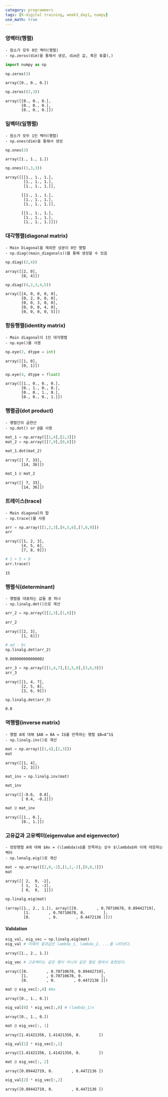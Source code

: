 ```yaml
---
category: programmers
tags: [K-digital training, week3_day1, numpy]
use_math: true
---
```


### 영벡터(행렬)
    - 원소가 모두 0인 벡터(행렬)
    - np.zeros(dim)을 통해서 생성, dim은 값, 혹은 튜플(,)


```python
import numpy as np
```


```python
np.zeros(3)
```




    array([0., 0., 0.])




```python
np.zeros((3,3))
```




    array([[0., 0., 0.],
           [0., 0., 0.],
           [0., 0., 0.]])



### 일벡터(일행렬)
    - 원소가 모두 1인 벡터(행렬)
    - np.ones(dim)을 통해서 생성


```python
np.ones(3)
```




    array([1., 1., 1.])




```python
np.ones((3,3,3))
```




    array([[[1., 1., 1.],
            [1., 1., 1.],
            [1., 1., 1.]],
    
           [[1., 1., 1.],
            [1., 1., 1.],
            [1., 1., 1.]],
    
           [[1., 1., 1.],
            [1., 1., 1.],
            [1., 1., 1.]]])



### 대각행렬(diagonal matrix)

    - Main Diagonal을 제외한 성분이 0인 행렬
    - np.diag((main_diagonals))를 통해 생성할 수 있음


```python
np.diag((2,4))
```




    array([[2, 0],
           [0, 4]])




```python
np.diag((4,2,3,4,5))
```




    array([[4, 0, 0, 0, 0],
           [0, 2, 0, 0, 0],
           [0, 0, 3, 0, 0],
           [0, 0, 0, 4, 0],
           [0, 0, 0, 0, 5]])



### 항등행렬(identity matrix)
    - Main diagonal이 1인 대각행렬
    - np.eye()를 사용


```python
np.eye(2, dtype = int)
```




    array([[1, 0],
           [0, 1]])




```python
np.eye(4, dtype = float)
```




    array([[1., 0., 0., 0.],
           [0., 1., 0., 0.],
           [0., 0., 1., 0.],
           [0., 0., 0., 1.]])



### 행렬곱(dot product)
    - 행렬간의 곱연산
    - np.dot() or @을 사용


```python
mat_1 = np.array([[1,4],[2,3]])
mat_2 = np.array([[7,9],[0,6]])

mat_1.dot(mat_2)
```




    array([[ 7, 33],
           [14, 36]])




```python
mat_1 @ mat_2
```




    array([[ 7, 33],
           [14, 36]])



### 트레이스(trace)
    - Main diagonal의 합
    - np.trace()를 사용


```python
arr = np.array([[1,2,3],[4,5,6],[7,8,9]])
arr
```




    array([[1, 2, 3],
           [4, 5, 6],
           [7, 8, 9]])




```python
# 1 + 5 + 9
arr.trace()
```




    15



### 행렬식(determinant)
    - 행렬을 대표하는 값들 중 하나
    - np.linalg.det()으로 계산


```python
arr_2 = np.array([[2,3],[1,6]])
```


```python
arr_2
```




    array([[2, 3],
           [1, 6]])




```python
# ad - bc
np.linalg.det(arr_2)
```




    9.000000000000002




```python
arr_3 = np.array([[1,4,7],[2,5,8],[3,6,9]])
arr_3
```




    array([[1, 4, 7],
           [2, 5, 8],
           [3, 6, 9]])




```python
np.linalg.det(arr_3)
```




    0.0



### 역행렬(inverse matrix)
    - 행렬 A에 대해 $AB = BA = I$를 만족하는 행렬 $B=A^1$
    - np.linalg.inv()로 계산
    


```python
mat = np.array([[1,4],[2,3]])
mat
```




    array([[1, 4],
           [2, 3]])




```python
mat_inv = np.linalg.inv(mat)
```


```python
mat_inv
```




    array([[-0.6,  0.8],
           [ 0.4, -0.2]])




```python
mat @ mat_inv
```




    array([[1., 0.],
           [0., 1.]])



### 고유값과 고유벡터(eigenvalue and eigenvector)
    - 정방행렬 A에 대해 $Ax = (\lambda)x$를 만족하는 상수 $\lambda$와 이에 대응하는 벡터
    - np.lenalg.eig()로 계산


```python
mat = np.array([[2,0,-2],[1,1,-2],[0,0,1]])
mat
```




    array([[ 2,  0, -2],
           [ 1,  1, -2],
           [ 0,  0,  1]])




```python
np.linalg.eig(mat)
```




    (array([1., 2., 1.]), array([[0.        , 0.70710678, 0.89442719],
            [1.        , 0.70710678, 0.        ],
            [0.        , 0.        , 0.4472136 ]]))



#### Validation


```python
eig_val, eig_vec = np.linalg.eig(mat)
eig_val # 이때의 결과값은 lambda_1, lambda_2, ...를 나타낸다.
```




    array([1., 2., 1.])




```python
eig_vec # 고유벡터는 같은 행이 아니라 같은 열로 묶여서 표현된다.
```




    array([[0.        , 0.70710678, 0.89442719],
           [1.        , 0.70710678, 0.        ],
           [0.        , 0.        , 0.4472136 ]])




```python
mat @ eig_vec[:,0] #Ax
```




    array([0., 1., 0.])




```python
eig_val[0] * eig_vec[:,0] # (lambda_1)x
```




    array([0., 1., 0.])




```python
mat @ eig_vec[:, 1]
```




    array([1.41421356, 1.41421356, 0.        ])




```python
eig_val[1] * eig_vec[:,1]
```




    array([1.41421356, 1.41421356, 0.        ])




```python
mat @ eig_vec[:, 2]
```




    array([0.89442719, 0.        , 0.4472136 ])




```python
eig_val[2] * eig_vec[:,2]
```




    array([0.89442719, 0.        , 0.4472136 ])


